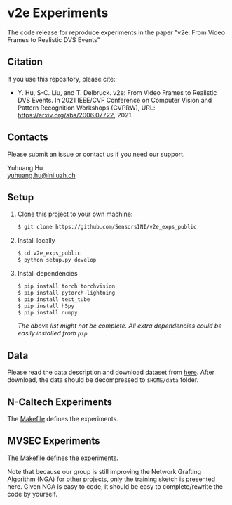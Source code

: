 # v2e Experiments

The code release for reproduce experiments in the paper "v2e: From Video Frames to Realistic DVS Events"

## Citation

If you use this repository, please cite:

+ Y. Hu, S-C. Liu, and T. Delbruck. v2e: From Video Frames to Realistic DVS Events. In 2021 IEEE/CVF Conference on Computer Vision and Pattern Recognition Workshops (CVPRW), URL: https://arxiv.org/abs/2006.07722, 2021.

## Contacts

Please submit an issue or contact us if you need our support.

Yuhuang Hu  
yuhuang.hu@ini.uzh.ch

## Setup

1. Clone this project to your own machine:

    ```bash
    $ git clone https://github.com/SensorsINI/v2e_exps_public
    ```

2. Install locally

    ```bash
    $ cd v2e_exps_public
    $ python setup.py develop
    ```

3. Install dependencies

    ```bash
    $ pip install torch torchvision
    $ pip install pytorch-lightning
    $ pip install test_tube
    $ pip install h5py
    $ pip install numpy
    ```
    _The above list might not be complete. All extra dependencies could be easily installed from `pip`._

## Data

Please read the data description and download dataset from [here](./DATA_README.md). After download, the data should be decompressed to `$HOME/data` folder.

## N-Caltech Experiments

The [Makefile](./scripts/ncaltech_exps/Makefile) defines the experiments.

## MVSEC Experiments

The [Makefile](./scripts/mvsec_exps/Makefile) defines the experiments.

Note that because our group is still improving the Network Grafting Algorithm (NGA) for other projects, only the training sketch is presented here.
Given NGA is easy to code, it should be easy to complete/rewrite the code by yourself.
